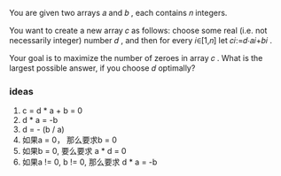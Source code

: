 You are given two arrays 𝑎
 and 𝑏
, each contains 𝑛
 integers.

You want to create a new array 𝑐
 as follows: choose some real (i.e. not necessarily integer) number 𝑑
, and then for every 𝑖∈[1,𝑛]
 let 𝑐𝑖:=𝑑⋅𝑎𝑖+𝑏𝑖
.

Your goal is to maximize the number of zeroes in array 𝑐
. What is the largest possible answer, if you choose 𝑑
 optimally?

 ### ideas
 1. c = d * a + b = 0
 2. d * a = -b
 3. d = - (b / a)
 4. 如果a = 0， 那么要求b = 0
 5. 如果b = 0, 要么要求 a * d = 0
 6. 如果a != 0, b != 0, 那么要求 d * a = -b